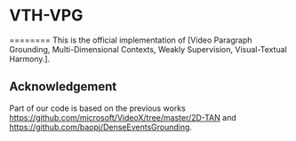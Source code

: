 # VTH-VPG
========
This is the official implementation of [Video Paragraph Grounding, Multi-Dimensional Contexts, Weakly Supervision, Visual-Textual Harmony.].







## Acknowledgement
Part of our code is based on the previous works https://github.com/microsoft/VideoX/tree/master/2D-TAN and https://github.com/baopj/DenseEventsGrounding.
